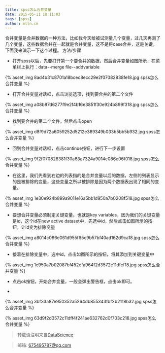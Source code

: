 ```yaml
---
title: spss怎么合并变量
date: 2015-05-11 18:11:03
tags: [spss]
author: mlln.cn
---
```

合并变量是合并数据的一种方法，比如我今天给被试测量几个变量，过几天再测了几个变量，这些数据合并在一起就是合并变量，这不是将case合并，这是关键，下面我来演示一下这个过程。
方法/步骤


- 打开spss以后，先要打开第一个要合并的数据，然后合并变量如图所示，在菜单栏上执行：data--merge file--addvariable

{% asset_img 8ad4b31c8701a18bcec8ecc29e2f07082838fe18.jpg spss怎么合并变量 %}

- 打开合并变量对话框，点击浏览选项，找到要合并的第二个文件

{% asset_img a08b87d6277f9e2f4b16e3851f30e924b899f318.jpg spss怎么合并变量 %}

- 找到要合并的第二个文件，然后点击open

{% asset_img d8f9d72a6059252d5212e389349b033b5bb5b932.jpg spss怎么合并变量 %}

- 回到合并变量对话框，点击continue按钮，进行下一步设置

{% asset_img 9f2f070828381f30a63a7324a9014c086e06f018.jpg spss怎么合并变量 %}

- 在这里，我们先看到右边的列表指的是合并变量以后的数据，左侧的列表显示的是被排除的变量，这些变量之所以被排除是因为两个数据表出现了相同的变量。

{% asset_img 1e30e924b899a9011e16a5bb1d950a7b0208f518.jpg spss怎么合并变量 %}

- 要想合并变量必须制定关键变量，也就是key variables，因为我们的关键变量是id，这个id在new active dataset中，先选中id，然后点击如图所示的按钮，让id变为排除变量

{% asset_img a8014c086e061d955f65c9b57bf40ad162d9ca18.jpg spss怎么合并变量 %}

- 接着在排除变量中，选中id，点击如图所示的按钮，将其添加到关键变量中

{% asset_img 1c950a7b02087bf452cfa964f2d3572c11dfcf18.jpg spss怎么合并变量 %}

- 点击ok按钮，开始合并变量，一般会弹出警告框，点击ok即可。

-  

{% asset_img 3bf33a87e950352a5264db855343fbf2b2118b32.jpg spss怎么合并变量 %}

{% asset_img 63d9f2d3572c11dff4f241ae632762d0f703c218.jpg spss怎么合并变量 %}

> 转载请注明来自[DataScience](http://mlln.cn).

> 邮箱: 675495787@qq.com 
